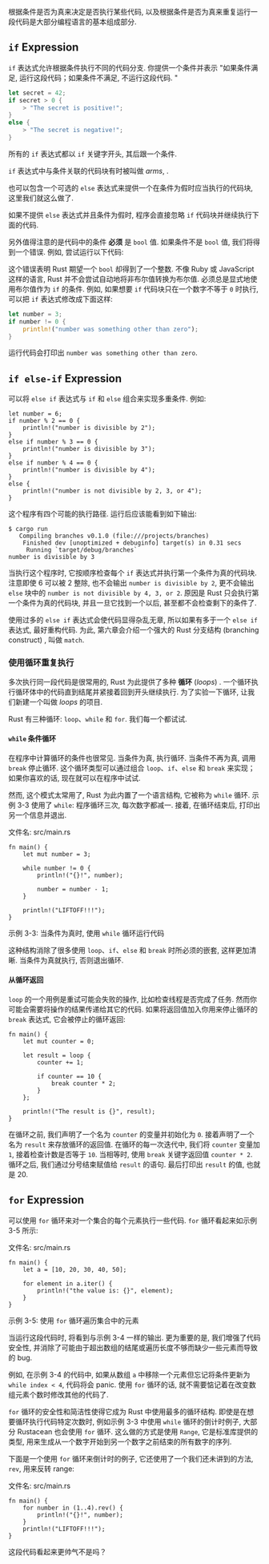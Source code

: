 根据条件是否为真来决定是否执行某些代码, 以及根据条件是否为真来重复运行一段代码是大部分编程语言的基本组成部分.

## `if` Expression

`if` 表达式允许根据条件执行不同的代码分支. 你提供一个条件并表示 "如果条件满足, 运行这段代码；如果条件不满足, 不运行这段代码. "

```rs
let secret = 42;
if secret > 0 {
    > "The secret is positive!";
}
else {
    > "The secret is negative!";
}
```

所有的 `if` 表达式都以 `if` 关键字开头, 其后跟一个条件.

`if` 表达式中与条件关联的代码块有时被叫做 *arms*, .

也可以包含一个可选的 `else` 表达式来提供一个在条件为假时应当执行的代码块, 这里我们就这么做了.

如果不提供 `else` 表达式并且条件为假时, 程序会直接忽略 `if` 代码块并继续执行下面的代码.

另外值得注意的是代码中的条件 **必须** 是 `bool` 值. 如果条件不是 `bool` 值, 我们将得到一个错误. 例如, 尝试运行以下代码:


这个错误表明 Rust 期望一个 `bool` 却得到了一个整数. 不像 Ruby 或 JavaScript 这样的语言, Rust 并不会尝试自动地将非布尔值转换为布尔值. 必须总是显式地使用布尔值作为 `if` 的条件. 例如, 如果想要 `if` 代码块只在一个数字不等于 `0` 时执行, 可以把 `if` 表达式修改成下面这样:


```rs
let number = 3;
if number != 0 {
    println!("number was something other than zero");
}
```

运行代码会打印出 `number was something other than zero`.

## `if else-if` Expression

可以将 `else if` 表达式与 `if` 和 `else` 组合来实现多重条件. 例如:


```valkyrie
let number = 6;
if number % 2 == 0 {
    println!("number is divisible by 2");
}
else if number % 3 == 0 {
    println!("number is divisible by 3");
}
else if number % 4 == 0 {
    println!("number is divisible by 4");
}
else {
    println!("number is not divisible by 2, 3, or 4");
}
```

这个程序有四个可能的执行路径. 运行后应该能看到如下输出:

```text
$ cargo run
   Compiling branches v0.1.0 (file:///projects/branches)
    Finished dev [unoptimized + debuginfo] target(s) in 0.31 secs
     Running `target/debug/branches`
number is divisible by 3
```

当执行这个程序时, 它按顺序检查每个 `if` 表达式并执行第一个条件为真的代码块. 注意即使 6 可以被 2 整除, 也不会输出 `number is divisible by 2`, 更不会输出 `else` 块中的 `number is not divisible by 4, 3, or 2`. 原因是 Rust 只会执行第一个条件为真的代码块, 并且一旦它找到一个以后, 甚至都不会检查剩下的条件了.

使用过多的 `else if` 表达式会使代码显得杂乱无章, 所以如果有多于一个 `else if` 表达式, 最好重构代码. 为此, 第六章会介绍一个强大的 Rust 分支结构 (branching construct) , 叫做 `match`.


### 使用循环重复执行

多次执行同一段代码是很常用的, Rust 为此提供了多种 **循环** (*loops*) . 一个循环执行循环体中的代码直到结尾并紧接着回到开头继续执行. 为了实验一下循环, 让我们新建一个叫做 *loops* 的项目.

Rust 有三种循环: `loop`、`while` 和 `for`. 我们每一个都试试.

#### `while` 条件循环

在程序中计算循环的条件也很常见. 当条件为真, 执行循环. 当条件不再为真, 调用 `break` 停止循环. 这个循环类型可以通过组合 `loop`、`if`、`else` 和 `break` 来实现；如果你喜欢的话, 现在就可以在程序中试试.

然而, 这个模式太常用了, Rust 为此内置了一个语言结构, 它被称为 `while` 循环. 示例 3-3 使用了 `while`: 程序循环三次, 每次数字都减一. 接着, 在循环结束后, 打印出另一个信息并退出.

<span class="filename">文件名: src/main.rs</span>

```valkyrie
fn main() {
    let mut number = 3;

    while number != 0 {
        println!("{}!", number);

        number = number - 1;
    }

    println!("LIFTOFF!!!");
}
```

<span class="caption">示例 3-3: 当条件为真时, 使用 `while` 循环运行代码</span>

这种结构消除了很多使用 `loop`、`if`、`else` 和 `break` 时所必须的嵌套, 这样更加清晰. 当条件为真就执行, 否则退出循环.


#### 从循环返回

`loop` 的一个用例是重试可能会失败的操作, 比如检查线程是否完成了任务. 然而你可能会需要将操作的结果传递给其它的代码. 如果将返回值加入你用来停止循环的 `break` 表达式, 它会被停止的循环返回:

```valkyrie
fn main() {
    let mut counter = 0;

    let result = loop {
        counter += 1;

        if counter == 10 {
            break counter * 2;
        }
    };

    println!("The result is {}", result);
}
```

在循环之前, 我们声明了一个名为 `counter` 的变量并初始化为 `0`. 接着声明了一个名为 `result` 来存放循环的返回值. 在循环的每一次迭代中, 我们将 `counter` 变量加 `1`, 接着检查计数是否等于 `10`. 当相等时, 使用 `break` 关键字返回值 `counter * 2`. 循环之后, 我们通过分号结束赋值给 `result` 的语句. 最后打印出 `result` 的值, 也就是 20.


## `for` Expression
可以使用 `for` 循环来对一个集合的每个元素执行一些代码. `for` 循环看起来如示例 3-5 所示:

<span class="filename">文件名: src/main.rs</span>

```valkyrie
fn main() {
    let a = [10, 20, 30, 40, 50];

    for element in a.iter() {
        println!("the value is: {}", element);
    }
}
```

<span class="caption">示例 3-5: 使用 `for` 循环遍历集合中的元素</span>

当运行这段代码时, 将看到与示例 3-4 一样的输出. 更为重要的是, 我们增强了代码安全性, 并消除了可能由于超出数组的结尾或遍历长度不够而缺少一些元素而导致的 bug.

例如, 在示例 3-4 的代码中, 如果从数组 `a` 中移除一个元素但忘记将条件更新为 `while index < 4`, 代码将会 panic. 使用 `for` 循环的话, 就不需要惦记着在改变数组元素个数时修改其他的代码了.

`for` 循环的安全性和简洁性使得它成为 Rust 中使用最多的循环结构. 即使是在想要循环执行代码特定次数时, 例如示例 3-3 中使用 `while` 循环的倒计时例子, 大部分 Rustacean 也会使用 `for` 循环. 这么做的方式是使用 `Range`, 它是标准库提供的类型, 用来生成从一个数字开始到另一个数字之前结束的所有数字的序列.

下面是一个使用 `for` 循环来倒计时的例子, 它还使用了一个我们还未讲到的方法, `rev`, 用来反转 range:

<span class="filename">文件名: src/main.rs</span>

```valkyrie
fn main() {
    for number in (1..4).rev() {
        println!("{}!", number);
    }
    println!("LIFTOFF!!!");
}
```

这段代码看起来更帅气不是吗？
